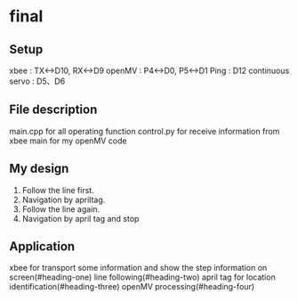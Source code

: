 # final
## Setup
xbee : TX<->D10, RX<->D9
openMV : P4<->D0, P5<->D1
Ping : D12
continuous servo : D5、D6

## File description
main.cpp for all operating function
control.py for receive information from xbee
main for my openMV code

## My design
1. Follow the line first.
2. Navigation by apriltag.
3. Follow the line again.
4. Navigation by april tag and stop

## Application
xbee for transport some information and show the step information on screen(#heading-one)
line following(#heading-two)
april tag for location identification(#heading-three)
openMV processing(#heading-four)
